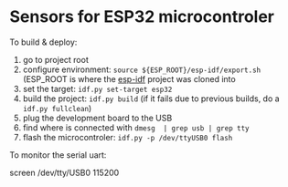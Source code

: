 # Sensors for ESP32 microcontroler

To build & deploy:
1. go to project root
2. configure environment: `source ${ESP_ROOT}/esp-idf/export.sh` (ESP_ROOT is where the [esp-idf](https://github.com/espressif/esp-idf) project was cloned into 
3. set the target:  `idf.py set-target esp32`
4. build the project:  `idf.py build` (if it fails due to previous builds, do a `idf.py fullclean`)
5. plug the development board to the USB
6. find where is connected with `dmesg  | grep usb | grep tty`
5. flash the microcontroler: `idf.py -p /dev/ttyUSB0 flash`


To monitor the serial uart: 

screen /dev/tty/USB0 115200
